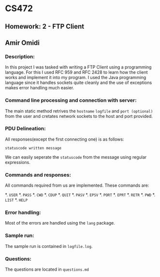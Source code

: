 # CS472
## Homework: 2 - FTP Client
## Amir Omidi

### Description:
In this project I was tasked with writing a FTP Client using a programming language. For this I used RFC 959 and RFC 2428 to learn how the client works and implement it into my program. I used the Java programming language since it handles sockets quite cleanly and the use of exceptions makes error handling much easier.

### Command line processing and connection with server:
The main static method retrives the `hostname` `logfile` and `port (optional)` from the user and cretates network sockets to the host and port provided.

### PDU Delineation:
All responses(except the first connecting one) is as follows:

`statuscode written message`

We can easily seperate the `statuscode` from the message using regular expressions.

### Commands and responses:
All commands required from us are implemented. These commands are:

*. `USER`
*. `PASS`
*. `CWD`
*. `CDUP`
*. `QUIT`
*. `PASV`
*. `EPSV`
*. `PORT`
*. `EPRT`
*. `RETR`
*. `PWD`
*. `LIST`
*. `HELP`

### Error handling:
Most of the errors are handled using the `lang` package.

### Sample run:
The sample run is contained in `logfile.log`.

### Questions:
The questions are located in `questions.md`
